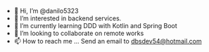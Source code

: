 - 👋 Hi, I’m @danilo5323
- 👀 I’m interested in backend services.
- 🌱 I’m currently learning DDD with Kotlin and Spring Boot
- 💞️ I’m looking to collaborate on remote works
- 📫 How to reach me ... Send an email to dbsdev54@hotmail.com

<!---
danilo5323/danilo5323 is a ✨ special ✨ repository because its `README.md` (this file) appears on your GitHub profile.
You can click the Preview link to take a look at your changes.
--->
